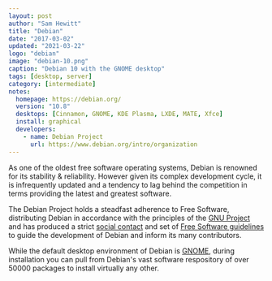 ```yaml
---
layout: post
author: "Sam Hewitt"
title: "Debian"
date: "2017-03-02"
updated: "2021-03-22"
logo: "debian"
image: "debian-10.png"
caption: "Debian 10 with the GNOME desktop"
tags: [desktop, server]
category: [intermediate]
notes:
  homepage: https://debian.org/
  version: "10.8"
  desktops: [Cinnamon, GNOME, KDE Plasma, LXDE, MATE, Xfce]
  install: graphical
  developers:
    - name: Debian Project
      url: https://www.debian.org/intro/organization
---
```


As one of the oldest free software operating systems, Debian is renowned for its stability &amp; reliability. However given its complex development cycle, it is infrequently updated and a tendency to lag behind the competition in terms providing the latest and greatest software.

The Debian Project holds a steadfast adherence to Free Software, distributing Debian in accordance with the principles of the [GNU Project](http://www.gnu.org/) and has produced a strict [social contact](https://www.debian.org/social_contract#guidelines) and set of [Free Software guidelines](https://www.debian.org/social_contract#guidelines) to guide the development of Debian and inform its many contributors.

While the default desktop environment of Debian is [GNOME](/desktops/gnome), during installation you can pull from Debian's vast software respository of over 50000 packages to install virtually any other.
